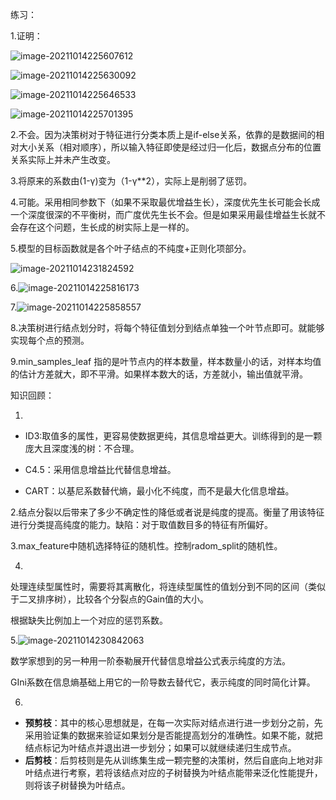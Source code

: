 练习：

1.证明：

![image-20211014225607612](main\images\image-20211014225607612.png)



![image-20211014225630092](C:\Users\86188\AppData\Roaming\Typora\typora-user-images\image-20211014225630092.png)

![image-20211014225646533](C:\Users\86188\AppData\Roaming\Typora\typora-user-images\image-20211014225646533.png)

![image-20211014225701395](C:\Users\86188\AppData\Roaming\Typora\typora-user-images\image-20211014225701395.png)

2.不会。因为决策树对于特征进行分类本质上是if-else关系，依靠的是数据间的相对大小关系（相对顺序），所以输入特征即使是经过归一化后，数据点分布的位置关系实际上并未产生改变。

3.将原来的系数由(1-γ)变为（1-γ**2），实际上是削弱了惩罚。

4.可能。采用相同参数下（如果不采取最优增益生长），深度优先生长可能会长成一个深度很深的不平衡树，而广度优先生长不会。但是如果采用最佳增益生长就不会存在这个问题，生长成的树实际上是一样的。

5.模型的目标函数就是各个叶子结点的不纯度+正则化项部分。

![image-20211014231824592](C:\Users\86188\AppData\Roaming\Typora\typora-user-images\image-20211014231824592.png)

6.![image-20211014225816173](C:\Users\86188\AppData\Roaming\Typora\typora-user-images\image-20211014225816173.png)



7.![image-20211014225858557](C:\Users\86188\AppData\Roaming\Typora\typora-user-images\image-20211014225858557.png)

8.决策树进行结点划分时，将每个特征值划分到结点单独一个叶节点即可。就能够实现每个点的预测。

9.min_samples_leaf 指的是叶节点内的样本数量，样本数量小的话，对样本均值的估计方差就大，即不平滑。如果样本数大的话，方差就小，输出值就平滑。



知识回顾：

1.

- ID3:取值多的属性，更容易使数据更纯，其信息增益更大。训练得到的是一颗庞大且深度浅的树：不合理。

- C4.5：采用信息增益比代替信息增益。

- CART：以基尼系数替代熵，最小化不纯度，而不是最大化信息增益。

2.结点分裂以后带来了多少不确定性的降低或者说是纯度的提高。衡量了用该特征进行分类提高纯度的能力。缺陷：对于取值数目多的特征有所偏好。

3.max_feature中随机选择特征的随机性。控制radom_split的随机性。

4.

处理连续型属性时，需要将其离散化，将连续型属性的值划分到不同的区间（类似于二叉排序树），比较各个分裂点的Gain值的大小。

根据缺失比例加上一个对应的惩罚系数。

5.![image-20211014230842063](C:\Users\86188\AppData\Roaming\Typora\typora-user-images\image-20211014230842063.png)

数学家想到的另一种用一阶泰勒展开代替信息增益公式表示纯度的方法。

GIni系数在信息熵基础上用它的一阶导数去替代它，表示纯度的同时简化计算。

6.

- **预剪枝**：其中的核心思想就是，在每一次实际对结点进行进一步划分之前，先采用验证集的数据来验证如果划分是否能提高划分的准确性。如果不能，就把结点标记为叶结点并退出进一步划分；如果可以就继续递归生成节点。
- **后剪枝**：后剪枝则是先从训练集生成一颗完整的决策树，然后自底向上地对非叶结点进行考察，若将该结点对应的子树替换为叶结点能带来泛化性能提升，则将该子树替换为叶结点。
